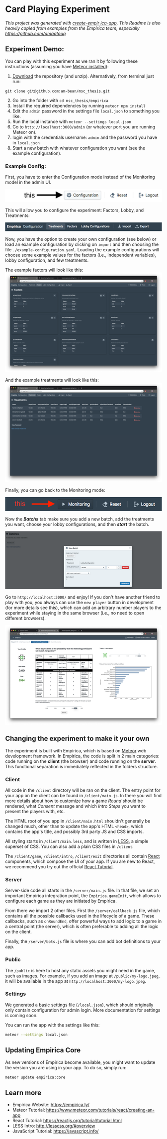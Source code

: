 # Card Playing Experiment

_This project was generated with [create-empir ica-app](https://github.com/empiricaly/create-empirica-app). This Readme is also heavily copied from examples from the Empirica team, especially https://github.com/amaatouq_

## Experiment Demo:

You can play with this experiment as we ran it by following these instructions (assuming you have [Meteor installed](https://www.meteor.com/install)):

1. [Download](git@github.com:am-bean/msc_thesis.git) the repository (and unzip). Alternatively, from terminal just run:

```ssh
git clone git@github.com:am-bean/msc_thesis.git
```

2. Go into the folder with `cd msc_thesis/empirica`
3. Install the required dependencies by running `meteor npm install`
4. Edit the `admin` password in the settings file `local.json` to something you like.
5. Run the local instance with `meteor --settings local.json`
6. Go to `http://localhost:3000/admin` (or whatever port you are running Meteor on).
7. login with the credentials username: `admin` and the password you have in `local.json`
8. Start a new batch with whatever configuration you want (see the example configuration).

### Example Config:

First, you have to enter the Configuration mode instead of the Monitoring model in the admin UI.

![config-mode][config-mode-image]

[config-mode-image]: ./readme_screenshots/configuration_mode.png

This will allow you to configure the experiment: Factors, Lobby, and Treatments:

![config-mode-inside][config-mode-inside-image]

[config-mode-inside-image]: ./readme_screenshots/configuration_mode_inside.png

Now, you have the option to create your own configuration (see below) or load an example configuration by clicking on `import` and then choosing the file `./example-configuration.yaml`.
Loading the example configurations will choose some example values for the factors (i.e., independent variables), lobby configuration, and few treatments.

The example factors will look like this:
![factors][factors-img]

[factors-img]: ./readme_screenshots/factors_example.png

And the example treatments will look like this:
![treatments][treatments-img]

[treatments-img]: ./readme_screenshots/treatments_example.png

Finally, you can go back to the Monitoring mode:

![monitoring-mode][monitoring-mode-image]

[monitoring-mode-image]: ./readme_screenshots/monitoring_mode.png

Now the **_Batchs_** tab make sure you add a new batch, add the treatments you want, choose your lobby configurations, and then **_start_** the batch.

![batches][batches-img]

[batches-img]: ./readme_screenshots/new_batch.png

Go to `http://localhost:3000/` and enjoy! If you don't have another friend to play with you, you always can use the `new player` button in development (for more details see this), which can add an arbitrary number players to the experiment while staying in the same browser (i.e., no need to open different browsers).

![game][game-img]

[game-img]: ./readme_screenshots/game.png

## Changing the experiment to make it your own

The experiment is built with Empirica, which is based on [Meteor](https://www.meteor.com/) web
development framework. In Empirica, the code is split in 2 main categories: code
running on the **client** (the browser) and code running on the **server**.
This functional separation is immediately reflected in the folders structure.

### Client

All code in the `/client` directory will be ran on the client. The entry point
for your app on the client can be found in `/client/main.js`. In there you will
find more details about how to customize how a game _Round_ should be rendered,
what _Consent_ message and which _Intro Steps_ you want to present the players
with, etc.

The HTML root of you app in `/client/main.html` shouldn't generally be changed
much, other than to update the app's HTML `<head>`, which contains the app's
title, and possibly 3rd party JS and CSS imports.

All styling starts in `/client/main.less`, and is written in
[LESS](http://lesscss.org/), a simple superset of CSS. You can also add a plain
CSS files in `/client`.

The `/client/game`, `/client/intro`, `/client/exit` directories all contain
[React](https://reactjs.org/) components, which compose the UI of your app.
If you are new to React, we recommend you try out the official
[React Tutorial](https://reactjs.org/tutorial/tutorial.html).

### Server

Server-side code all starts in the `/server/main.js` file. In that file, we set
an important Empirica integration point, the `Empirica.gameInit`, which allows
to configure each game as they are initiated by Empirica.

From there we import 2 other files. First the `/server/callback.js` file, which
contains all the possible callbacks used in the lifecycle of a game. These
callbacks, such as `onRoundEnd`, offer powerful ways to add logic to a game in a
central point (the server), which is often preferable to adding all the logic on
the client.

Finally, the `/server/bots.js` file is where you can add bot definitions
to your app.

### Public

The `/public` is here to host any static assets you might need in the game, such
as images. For example, if you add an image at `/public/my-logo.jpeg`, it will
be available in the app at `http://localhost:3000/my-logo.jpeg`.

### Settings

We generated a basic settings file (`/local.json`), which should originally only
contain configuration for admin login. More documentation for settings is coming
soon.

You can run the app with the settings like this:

```sh
meteor --settings local.json
```

## Updating Empirica Core

As new versions of Empirica become available, you might want to update the
version you are using in your app. To do so, simply run:

```sh
meteor update empirica:core
```

## Learn more

- Empirica Website: https://empirica.ly/
- Meteor Tutorial: https://www.meteor.com/tutorials/react/creating-an-app
- React Tutorial: https://reactjs.org/tutorial/tutorial.html
- LESS Intro: http://lesscss.org/#overview
- JavaScript Tutorial: https://javascript.info/

